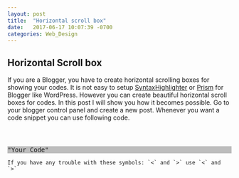 ```yaml
---
layout: post
title:  "Horizontal scroll box"
date:   2017-06-17 10:07:39 -0700
categories: Web_Design
---
```

## Horizontal Scroll box
If you are a Blogger, you have to create horizontal scrolling boxes for showing your codes. It is not easy to setup [SyntaxHighlighter](http://alexgorbatchev.com/SyntaxHighlighter/) or [Prism](http://prismjs.com) for Blogger like WordPress. However you can create beautiful horizontal scroll boxes for codes. In this post I will show you how it becomes possible. Go to your blogger control panel and create a new post. Whenever you want a code snippet you can use following code.
<pre class="line-numbers">
<code class="language-css">
<style>
.divScroll{ 
            white-space: nowrap; 
            overflow-x: scroll;
            font-size:14px;
            height:auto;
            width:auto;
            background-color:#bdbdbd;
        }
</style>
<div class="divScroll">
"Your Code"
</div>
If you have any trouble with these symbols: `<` and `>` use `&lt;` and `&gt;`
